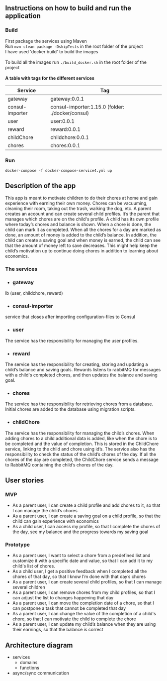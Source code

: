 ## Instructions on how to build and run the application
### Build
First package the services using Maven </br>
Run `mvn clean package -DskipTests` in the root folder of the project </br>
I have used 'docker build' to build the images </br></br>
To build all the images run `./build_docker.sh` in the root folder of the project </br></br>
**A table with tags for the different services** </br>

| Service         | Tag                                              |
|-----------------|--------------------------------------------------|
| gateway         | gateway:0.0.1                                    |
| consul-importer | consul-importer:1.15.0 (folder: ./docker/consul) |
| user            | user:0.0.1                                       |
| reward          | reward:0.0.1                                     |
| childChore      | childchore:0.0.1                                 |
| chores          | chores:0.0.1                                     |



### Run
`docker-compose -f docker-compose-service4.yml up`

## Description of the app
This app is meant to motivate children to do their chores at home and gain experience with 
earning their own money. Chores can be vacuuming, cleaning their room, taking out the trash, 
walking the dog, etc. A parent creates an account and can create several child profiles. It’s 
the parent that manages which chores are on the child's profile. A child has its own profile 
where today’s chores and balance is shown. When a chore is done, the child can mark it as 
completed. When all the chores for a day are marked as done, an amount of money is added to 
the child’s balance. In addition, the child can create a saving goal and when money is earned, 
the child can see that the amount of money left to save decreases. This might help keep the 
child’s motivation up to continue doing chores in addition to learning about economics.

### The services
- ### gateway
lb (user, childchore, reward)

- ### consul-importer
service that closes after importing configuration-files to Consul

- ### user
The service has the responsibility for managing the user profiles.

- ### reward
The service has the responsibility for creating, storing and updating a child’s balance
and saving goals. Rewards listens to rabbitMQ for messages with a child's completed 
chores, and then updates the balance and saving goal.

- ### chores
The service has the responsibility for retrieving chores from a database. Initial chores are 
added to the database using migration scripts.

- ### childChore
The service has the responsibility for managing the child’s chores. When adding chores 
to a child additional data is added, like when the chore is to be completed and the 
value of completion. This is stored in the ChildChore service, linking to the child 
and chore using id’s. The service also has the responsibility to check the status of 
the child’s chores of the day. If all the chores of the day are completed, the 
ChildChore service sends a message to RabbitMQ containing the child’s chores of the 
day.

## User stories
### MVP
- As a parent user, I can create a child profile and add chores to it, so that I can manage the 
child’s chores
- As a parent user, I can create a saving goal on a child profile, so that the child can gain 
experience with economics
- As a child user, I can access my profile, so that I complete the chores of the day, see my 
balance and the progress towards my saving goal

### Prototype
- As a parent user, I want to select a chore from a predefined list and customize it with a 
specific date and value, so that I can add it to my child's list of chores.
- As a child user, I get a positive feedback when I completed all the chores of that day, so 
that I know I’m done with that day’s chores
- As a parent user, I can create several child profiles, so that I can manage several children
- As a parent user, I can remove chores from my child profiles, so that I can adjust the list 
to changes happening that day
- As a parent user, I can move the completion date of a chore, so that I can postpone a task 
that cannot be completed that day
- As a parent user, I can change the value of the completion of a child's chore, so that I can motivate the child
to complete the chore
- As a parent user, I can update my child’s balance when they are using their earnings, 
so that the balance is correct

## Architecture diagram
- services
  - domains
  - functions
- async/sync communication
